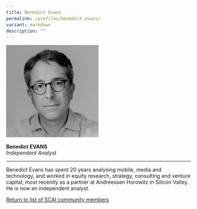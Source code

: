 ```yaml
---
title: Benedict Evans
permalink: /profiles/benedict-evans/
variant: markdown
description: ""
---
```

<div style="width:50%"><img src="/images/People/benedict_evan.jpeg" alt="Benedict Evans"></div>

**Benedict EVANS**<br>*Independent Analyst*<br>

---

Benedict Evans has spent 20 years analysing mobile, media and technology, and worked in equity research, strategy, consulting and venture capital, most recently as a partner at Andreessen Horowitz in Silicon Valley. He is now an independent analyst.

[Return to list of SCAI community members](/community)